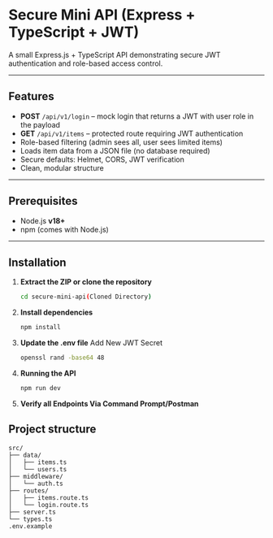 # Secure Mini API (Express + TypeScript + JWT)

A small Express.js + TypeScript API demonstrating secure JWT authentication and role-based access control.

---

## Features
- **POST** `/api/v1/login` – mock login that returns a JWT with user role in the payload
- **GET** `/api/v1/items` – protected route requiring JWT authentication
- Role-based filtering (admin sees all, user sees limited items)
- Loads item data from a JSON file (no database required)
- Secure defaults: Helmet, CORS, JWT verification
- Clean, modular structure

---

## Prerequisites
- Node.js **v18+**
- npm (comes with Node.js)

---

## Installation

1. **Extract the ZIP or clone the repository**
   ```bash
   cd secure-mini-api(Cloned Directory)
2. **Install dependencies**
   ```bash
   npm install
4. **Update the .env file**
   Add New JWT Secret
   ```bash
   openssl rand -base64 48
6. **Running the API**
   ```bash
   npm run dev
7. **Verify all Endpoints Via Command Prompt/Postman**
## Project structure
    src/
    ├── data/
    │   ├── items.ts
    │   └── users.ts
    ├── middleware/
    │   └── auth.ts
    ├── routes/
    │   ├── items.route.ts
    │   └── login.route.ts
    ├── server.ts
    └── types.ts
    .env.example

